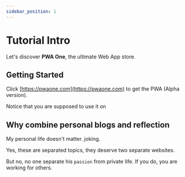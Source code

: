 ```yaml
---
sidebar_position: 1
---
```


# Tutorial Intro

Let's discover **PWA One**, the ultimate Web App store.

## Getting Started

Click [https://pwaone.com](https://pwaone.com) to get the PWA (Alpha version).

Notice that you are supposed to use it on

## Why combine personal blogs and reflection

My personal life doesn't matter. joking.

Yes, these are separated topics, they deserve two separate websites.

But no, no one separate his `passion` from private life. If you do, you are working for others.
